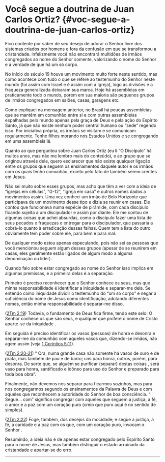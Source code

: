 # Você segue a doutrina de Juan Carlos Ortiz? {#voc-segue-a-doutrina-de-juan-carlos-ortiz}

Fico contente por saber de seu desejo de adorar o Senhor livre dos sistemas criados por homens e fora da confusão em que se transformou a cristandade. Infelizmente você não encontrará multidões de irmãos congregados ao nome do Senhor somente, valorizando o nome do Senhor e a verdade de que há um só corpo.

No início do século 19 houve um movimento muito forte neste sentido, mas como acontece com tudo o que se refere ao testemunho do Senhor neste mundo (foi assim com Israel e é assim com a Igreja), logo as divisões e a fraqueza generalizada deixaram sua marca. Hoje há assembleias em praticamente todo o mundo, porém em sua maioria são pequenos grupos de irmãos congregados em salões, casas, garagens etc.

Como expliquei na mensagem anterior, no Brasil há poucas assembleias que se mantêm em comunhão entre si e com outras assembleias espalhadas pelo mundo apenas pela graça de Deus e pela ação do Espírito Santo, já que não existe nenhum poder central humano ou “sede” regendo isso. Por iniciativa própria, os irmãos se visitam e se comunicam regularmente. Tenho filhos morando nos Estados Unidos e se congregando em uma assembleia lá.

Quanto ao que perguntou sobre Juan Carlos Ortiz (eu li “O Discípulo” há muitos anos, mas não me lembro mais do conteúdo), e ao grupo que se originou através dele, quero esclarecer que não existe qualquer ligação entre os grupos que seguem os ensinamentos daquele autor e os irmãos com os quais tenho comunhão, exceto pelo fato de também serem crentes em Jesus.

Não sei muito sobre esses grupos, mas acho que têm a ver com a ideia de “igrejas em células”, “G-12”, “igreja em casa” e outros nomes dados a movimentos assim. Uma vez conheci um irmão de Belo Horizonte que participava de um movimento desse tipo e dizia se reunir em casas. Ele contou que funcionava numa espécie de pirâmide, com cada discípulo ficando sujeita a um discipulador e assim por diante. Ele me contou de algumas coisas que achei absurdas, como o discípulo fazer uma lista de seus pecados e fraquezas e entregar para o discipulador, que passaria a cobrá-lo quanto à erradicação dessas falhas. Quem tem a lista do outro obviamente tem poder sobre ele, para bem e para mal.

De qualquer modo estou apenas especulando, pois não sei as pessoas que você mencionou seguem algum desses grupos (apesar de se reunirem em casas, eles geralmente estão ligados de algum modo a alguma denominação ou líder).

Quando falo sobre estar congregado ao nome do Senhor isso implica em algumas premissas, e a primeira delas é a separação.

Primeiro é preciso reconhecer que o Senhor conhece os seus, mas que minha responsabilidade é identificar a iniquidade e separar-me dela. Se entendo como iniquidade dividir o testemunho do “um só corpo” e negar a suficiência do nome de Jesus como identificação, adotando diferentes nomes, então minha responsabilidade é separar-me disso.

([2Tm 2:19](http://bibliaonline.com.br/acf/2tm/2/19)) Todavia, o fundamento de Deus fica firme, tendo este selo: O Senhor conhece os que são seus, e qualquer que profere o nome de Cristo aparte-se da iniquidade .

Em seguida é preciso identificar os vasos (pessoas) de honra e desonra e separar-me da comunhão com aqueles vasos que, dizendo-se irmãos, não agem assim (veja [1 Coríntios 5:11](http://bibliaonline.com.br/acf/1co/5/11)).

([2Tm 2:20-21](http://bibliaonline.com.br/acf/2tm/2/20-21)) “ Ora, numa grande casa não somente há vasos de ouro e de prata, mas também de pau e de barro; uns para honra, outros, porém, para desonra. De sorte que, se alguém se purificar (separar) destas coisas , será vaso para honra, santificado e idôneo para uso do Senhor e preparado para toda boa obra”.

Finalmente, não devemos nos separar para ficarmos sozinhos, mas para nos congregarmos segundo os ensinamentos da Palavra de Deus e com aqueles que reconhecem a autoridade do Senhor de boa consciência. “ Segue... com” significa congregar com aqueles que seguem a justiça, a fé, o amor e a paz com um coração puro (creio que puro aqui é no sentido de simples).

([2Tm 2:22](http://bibliaonline.com.br/acf/2tm/2/22)) Foge, também, dos desejos da mocidade; e segue a justiça, a fé, a caridade e a paz com os que, com um coração puro, invocam o Senhor .

Resumindo, a ideia não é de apenas estar congregado pelo Espírito Santo para o nome de Jesus, mas também distinguir o estado arruinado da cristandade e apartar-se do erro.

*****